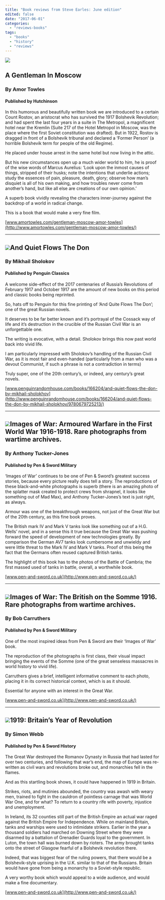 ```yaml
---
title: "Book reviews from Steve Earles: June edition"
edited: false
date: "2017-06-01"
categories:
  - "reviews-books"
tags:
  - "books"
  - "history"
  - "reviews"
---
```


![](https://hellbound.ca/wp-content/uploads/2017/06/Gentleman-in-Moscow.jpeg)

## A Gentleman In Moscow

### By Amor Towles

#### Published by Hutchinson

In this humorous and beautifully written book we are introduced to a certain Count Rostov, an aristocrat who has survived the 1917 Bolshevik Revolution; and had spent the last four years in a suite in The Metropol, a magnificent hotel near the Kremlin (Suite 217 of the Hotel Metropol in Moscow, was the place where the first Soviet constitution was drafted). But in 1922, Rostov is dragged in front of a Bolshevik tribunal and declared a ‘Former Person’ (a horrible Bolshevik term for people of the old Regime).

He placed under house arrest in the same hotel but now living in the attic.

But his new circumstances open up a much wider world to him, he is proof of the wise words of Marcus Aurelius: ‘Look upon the inmost causes of things, stripped of their husks; note the intentions that underlie actions; study the essences of pain, pleasure, death, glory; observe how man’s disquiet is all of his own making, and how troubles never come from another’s hand, but like all else are creations of our own opinion.’

A superb book vividly revealing the characters inner-journey against the backdrop of a world in radical change.

This is a book that would make a very fine film.

[www.amortowles.com/gentleman-moscow-amor-towles](http://www.amortowles.com/gentleman-moscow-amor-towles/)

* * *

## ![](https://hellbound.ca/wp-content/uploads/2017/06/And-Quiet-Flows-The-Don.jpeg)And Quiet Flows The Don

### By Mikhail Sholokov

#### Published by Penguin Classics

A welcome side-effect of the 2017 centenaries of Russia’s Revolutions of February 1917 and October 1917 are the amount of new books on this period and classic books being reprinted.

So, hats off to Penguin for this fine printing of ‘And Quite Flows The Don’; one of the great Russian novels.

It deserves to be far better known and it’s portrayal of the Cossack way of life and it’s destruction in the crucible of the Russian Civil War is an unforgettable one.

The writing is evocative, with a detail. Sholokov brings this now past world back into vivid life.

I am particularly impressed with Sholokov’s handling of the Russian Civil War, as it is most fair and even-handed (particularly from a man who was a devout Communist, if such a phrase is not a contradiction in terms)

Truly super, one of the 20th century’s, or indeed, any century’s great novels.

[www.penguinrandomhouse.com/books/166204/and-quiet-flows-the-don-by-mikhail-sholokhov](http://www.penguinrandomhouse.com/books/166204/and-quiet-flows-the-don-by-mikhail-sholokhov/9780679725213/)

* * *

## ![](https://hellbound.ca/wp-content/uploads/2017/06/armoured-warfare-in-the-first-world-war-1916-1918.jpg)Images of War: Armoured Warfare in the First World War 1916-1918. Rare photographs from wartime archives.

### By Anthony Tucker-Jones

#### Published by Pen & Sword Military

‘Images of War’ continues to be one of Pen & Sword’s greatest success stories, because every picture really does tell a story. The reproductions of these black-and-white photographs is superb (there is an amazing photo of the splatter mask created to protect crews from shrapnel, it looks like something out of Mad Max), and Anthony Tucker-Jones’s text is just right, as always.

Armour was one of the breakthrough weapons, not just of the Great War but of the 20th century, as this fine book proves.

The British mark IV and Mark V tanks look like something out of a H.G. Wells’ novel, and in a sense this it true because the Great War was pushing forward the speed of development of new technologies greatly. By comparison the German AV7 tanks look cumbersome and unwieldy and were little threat to the Mark IV and Mark V tanks. Proof of this being the fact that the Germans often reused captured British tanks.

The highlight of this book has to the photos of the Battle of Cambria; the first massed used of tanks in battle, overall, a worthwhile book.

[www.pen-and-sword.co.uk](http://www.pen-and-sword.co.uk/)

* * *

## ![](https://hellbound.ca/wp-content/uploads/2017/06/Images-of-War-The-British-on-the-Somme-1916.-Rare-photographs-from-wartime-archives.jpeg)Images of War: The British on the Somme 1916. Rare photographs from wartime archives.

### By Bob Carruthers

#### Published by Pen & Sword Military

One of the most inspired ideas from Pen & Sword are their ‘Images of War’ book.

The reproduction of the photographs is first class, their visual impact bringing the events of the Somme (one of the great senseless massacres in world history to vivid life).

Carruthers gives a brief, intelligent informative comment to each photo, placing it in its correct historical context, which is as it should.

Essential for anyone with an interest in the Great War.

[www.pen-and-sword.co.uk](http://www.pen-and-sword.co.uk/)

* * *

## ![](https://hellbound.ca/wp-content/uploads/2017/06/1919-Britain’s-Year-of-Revolution.jpg)1919: Britain’s Year of Revolution

### By Simon Webb

#### Published by Pen & Sword History

The Great War destroyed the Romanov Dynasty in Russia that had lasted for over two centuries, and following that war’s end, the map of Europe was re-written as civil wars and revolutions broke out, and monarchies fell in the flames.

And as this startling book shows, it could have happened in 1919 in Britain.

Strikes, riots, and mutinies abounded, the country was awash with weary men, trained to fight in the cauldron of pointless carnage that was World War One, and for what? To return to a country rife with poverty, injustice and unemployment.

In Ireland, its 32 counties still part of the British Empire an actual war raged against the British Empire for Independence. While on mainland Britain, tanks and warships were used to intimidate strikers. Earlier in the year a thousand soldiers had marched on Downing Street where they were disarmed by a battalion of Grenadier Guards loyal to the government. In Luton, the town hall was burned down by rioters. The army brought tanks onto the street of Glasgow fearful of a Bolshevik revolution there.

Indeed, that was biggest fear of the ruling powers, that there would be a Bolshevik-style uprising in the U.K. similar to that of the Russians. Britain would have gone from being a monarchy to a Soviet-style republic.

A very worthy book which would appeal to a wide audience, and would make a fine documentary.

[www.pen-and-sword.co.uk](http://www.pen-and-sword.co.uk/)
